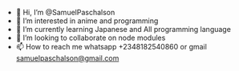 - 👋 Hi, I’m @SamuelPaschalson
- 👀 I’m interested in anime and programming
- 🌱 I’m currently learning Japanese and All programming language
- 💞️ I’m looking to collaborate on node modules
- 📫 How to reach me whatsapp +2348182540860 or gmail samuelpaschalson@gmail.com

<!---
SamuelPaschalson/SamuelPaschalson is a ✨ special ✨ repository because its `README.md` (this file) appears on your GitHub profile.
You can click the Preview link to take a look at your changes.
--->

